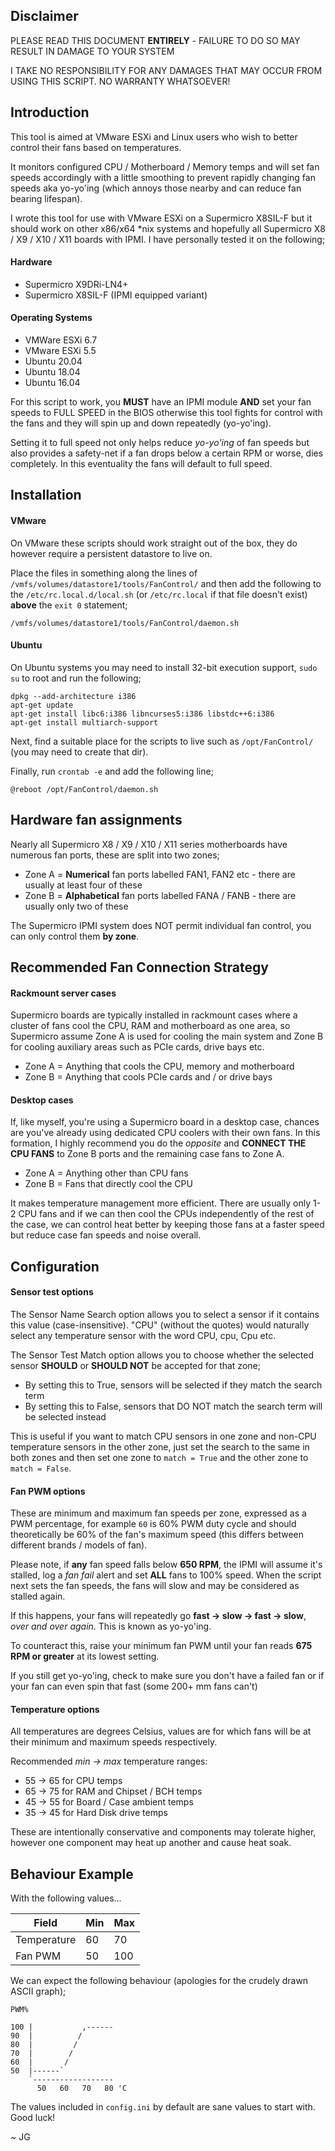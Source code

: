 Disclaimer
----------
PLEASE READ THIS DOCUMENT **ENTIRELY** - FAILURE TO DO SO MAY RESULT IN DAMAGE TO YOUR SYSTEM

I TAKE NO RESPONSIBILITY FOR ANY DAMAGES THAT MAY OCCUR FROM USING THIS SCRIPT. NO WARRANTY WHATSOEVER!


Introduction
------------
This tool is aimed at VMware ESXi and Linux users who wish to better control their fans based on temperatures.

It monitors configured CPU / Motherboard / Memory temps and will set fan speeds accordingly with a little smoothing to
prevent rapidly changing fan speeds aka yo-yo'ing (which annoys those nearby and can reduce fan bearing lifespan).

I wrote this tool for use with VMware ESXi on a Supermicro X8SIL-F but it should work on other x86/x64 \*nix systems and
hopefully all Supermicro X8 / X9 / X10 / X11 boards with IPMI. I have personally tested it on the following;

#### Hardware
* Supermicro X9DRi-LN4+
* Supermicro X8SIL-F (IPMI equipped variant)

#### Operating Systems
* VMWare ESXi 6.7
* VMware ESXi 5.5
* Ubuntu 20.04
* Ubuntu 18.04
* Ubuntu 16.04

For this script to work, you **MUST** have an IPMI module **AND** set your fan speeds to FULL SPEED in the BIOS otherwise
this tool fights for control with the fans and they will spin up and down repeatedly (yo-yo'ing).

Setting it to full speed not only helps reduce *yo-yo'ing* of fan speeds but also provides a safety-net if a fan drops below
a certain RPM or worse, dies completely. In this eventuality the fans will default to full speed.


Installation
------------
#### VMware
On VMware these scripts should work straight out of the box, they do however require a persistent datastore to live on.

Place the files in something along the lines of `/vmfs/volumes/datastore1/tools/FanControl/` and then add the following
to the `/etc/rc.local.d/local.sh` (or `/etc/rc.local` if that file doesn't exist) **above** the `exit 0` statement;

~~~
/vmfs/volumes/datastore1/tools/FanControl/daemon.sh
~~~

#### Ubuntu
On Ubuntu systems you may need to install 32-bit execution support, `sudo su` to root and run the following;

~~~
dpkg --add-architecture i386
apt-get update
apt-get install libc6:i386 libncurses5:i386 libstdc++6:i386
apt-get install multiarch-support
~~~

Next, find a suitable place for the scripts to live such as `/opt/FanControl/` (you may need to create that dir).

Finally, run `crontab -e` and add the following line;

~~~
@reboot /opt/FanControl/daemon.sh
~~~


Hardware fan assignments
------------------------
Nearly all Supermicro X8 / X9 / X10 / X11 series motherboards have numerous fan ports, these are split into two zones;

* Zone A = **Numerical** fan ports labelled FAN1, FAN2 etc - there are usually at least four of these
* Zone B = **Alphabetical** fan ports labelled FANA / FANB - there are usually only two of these

The Supermicro IPMI system does NOT permit individual fan control, you can only control them **by zone**.


Recommended Fan Connection Strategy
-----------------------
#### Rackmount server cases

Supermicro boards are typically installed in rackmount cases where a cluster of fans cool the CPU, RAM and motherboard as one area, so
Supermicro assume Zone A is used for cooling the main system and Zone B for cooling auxiliary areas such as PCIe cards, drive bays etc.

* Zone A = Anything that cools the CPU, memory and motherboard
* Zone B = Anything that cools PCIe cards and / or drive bays

#### Desktop cases

If, like myself, you're using a Supermicro board in a desktop case, chances are you've already using dedicated CPU coolers with their
own fans. In this formation, I highly recommend you do the _opposite_ and **CONNECT THE CPU FANS** to Zone B ports and the remaining
case fans to Zone A.

* Zone A = Anything other than CPU fans
* Zone B = Fans that directly cool the CPU

It makes temperature management more efficient. There are usually only 1-2 CPU fans and if we can then cool the CPUs independently of
the rest of the case, we can control heat better by keeping those fans at a faster speed but reduce case fan speeds and noise overall.


Configuration
-------------
#### Sensor test options

The Sensor Name Search option allows you to select a sensor if it contains this value (case-insensitive). "CPU" (without the quotes)
would naturally select any temperature sensor with the word CPU, cpu, Cpu etc.

The Sensor Test Match option allows you to choose whether the selected sensor **SHOULD** or **SHOULD NOT** be accepted for that zone;

* By setting this to True, sensors will be selected if they match the search term
* By setting this to False, sensors that DO NOT match the search term will be selected instead

This is useful if you want to match CPU sensors in one zone and non-CPU temperature sensors in the other zone, just set the search
to the same in both zones and then set one zone to `match = True` and the other zone to `match = False`.

#### Fan PWM options

These are minimum and maximum fan speeds per zone, expressed as a PWM percentage, for example `60` is 60% PWM duty cycle and
should theoretically be 60% of the fan's maximum speed (this differs between different brands / models of fan).

Please note, if **any** fan speed falls below **650 RPM**, the IPMI will assume it's stalled, log a _fan fail_ alert and set **ALL** fans to
100% speed. When the script next sets the fan speeds, the fans will slow and may be considered as stalled again.

If this happens, your fans will repeatedly go **fast -> slow -> fast -> slow**, _over and over again_. This is known as yo-yo'ing.

To counteract this, raise your minimum fan PWM until your fan reads **675 RPM or greater** at its lowest setting.

If you still get yo-yo'ing, check to make sure you don't have a failed fan or if your fan can even spin that fast (some 200+ mm fans can't)

#### Temperature options

All temperatures are degrees Celsius, values are for which fans will be at their minimum and maximum speeds respectively.

Recommended _min -> max_ temperature ranges:

* 55 -> 65 for CPU temps
* 65 -> 75 for RAM and Chipset / BCH temps
* 45 -> 55 for Board / Case ambient temps
* 35 -> 45 for Hard Disk drive temps

These are intentionally conservative and components may tolerate higher, however one component may heat up another and cause heat soak.

Behaviour Example
-------
With the following values...

| Field       | Min | Max |
|-------------|-----|-----|
| Temperature | 60  | 70  |
| Fan PWM     | 50  | 100 |

We can expect the following behaviour (apologies for the crudely drawn ASCII graph);

~~~
PWM%

100 |           ,------
90  |          /
80  |         /
70  |        /
60  |       /
50  |------`
    `------------------
      50   60   70   80 'C
~~~

The values included in `config.ini` by default are sane values to start with. Good luck!

~ JG
